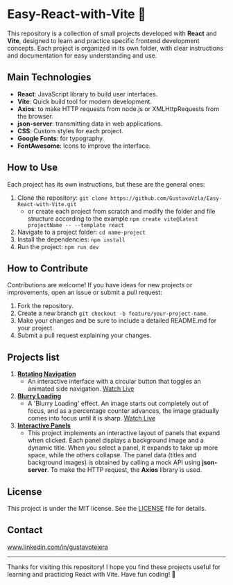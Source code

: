 # Easy-React-with-Vite 🚀

This repository is a collection of small projects developed with **React** and **Vite**, designed to learn and practice specific frontend development concepts. Each project is organized in its own folder, with clear instructions and documentation for easy understanding and use.

## Main Technologies

- **React**: JavaScript library to build user interfaces.
- **Vite**: Quick build tool for modern development.
- **Axios**: to make HTTP requests from node.js or XMLHttpRequests from the browser.
- **json-server**: transmitting data in web applications.
- **CSS**: Custom styles for each project.
- **Google Fonts**: for typography.
- **FontAwesome**: Icons to improve the interface.

## How to Use

Each project has its own instructions, but these are the general ones:

1. Clone the repository: `git clone https://github.com/GustavoVzla/Easy-React-with-Vite.git`
   - or create each project from scratch and modify the folder and file structure according to the example `npm create vite@latest projectName -- --template react`
2. Navigate to a project folder: `cd name-project`
3. Install the dependencies: `npm install`
4. Run the project: `npm run dev`

## How to Contribute

Contributions are welcome! If you have ideas for new projects or improvements, open an issue or submit a pull request:

1. Fork the repository.
2. Create a new branch `git checkout -b feature/your-project-name`.
3. Make your changes and be sure to include a detailed README.md for your project.
4. Submit a pull request explaining your changes.

## Projects list

1. **[Rotating Navigation](rotating-navigation)**
   - An interactive interface with a circular button that toggles an animated side navigation. [Watch Live](https://rotating-navigation-zeta.vercel.app/)
2. **[Blurry Loading](blurry-loading)**
   - A 'Blurry Loading' effect. An image starts out completely out of focus, and as a percentage counter advances, the image gradually comes into focus until it is sharp. [Watch Live](https://blurry-loading-delta.vercel.app/)
3. **[Interactive Panels](interactive-panels)**
   - This project implements an interactive layout of panels that expand when clicked. Each panel displays a background image and a dynamic title. When you select a panel, it expands to take up more space, while the others collapse.
     The panel data (titles and background images) is obtained by calling a mock API using **json-server**. To make the HTTP request, the **Axios** library is used.

## License

This project is under the MIT license. See the [LICENSE](LICENSE) file for details.

## Contact

www.linkedin.com/in/gustavotejera

---

Thanks for visiting this repository! I hope you find these projects useful for learning and practicing React with Vite. Have fun coding! 🚀
